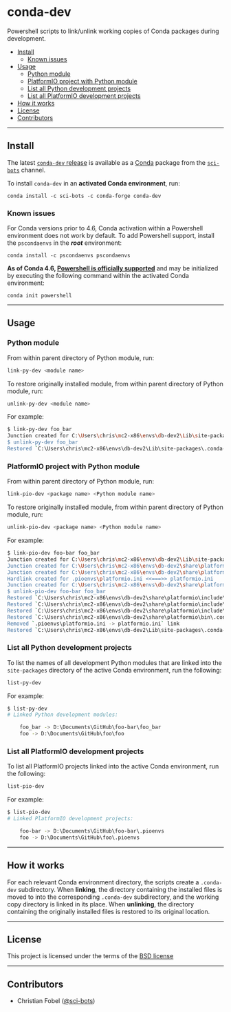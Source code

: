 # conda-dev #

Powershell scripts to link/unlink working copies of Conda packages during development.


<!-- vim-markdown-toc GFM -->

* [Install](#install)
    * [Known issues](#known-issues)
* [Usage](#usage)
    * [Python module](#python-module)
    * [PlatformIO project with Python module](#platformio-project-with-python-module)
    * [List all Python development projects](#list-all-python-development-projects)
    * [List all PlatformIO development projects](#list-all-platformio-development-projects)
* [How it works](#how-it-works)
* [License](#license)
* [Contributors](#contributors)

<!-- vim-markdown-toc -->

-------------------------------------------------------------------------------

Install
-------

The latest [`conda-dev` release][3] is available as a
[Conda][2] package from the [`sci-bots`][4] channel.

To install `conda-dev` in an **activated Conda environment**, run:

    conda install -c sci-bots -c conda-forge conda-dev

### Known issues

For Conda versions prior to 4.6, Conda activation within a Powershell
environment does not work by default.  To add Powershell support, install the
`pscondaenvs` in the **_root_** environment:

    conda install -c pscondaenvs pscondaenvs

**As of Conda 4.6, [Powershell is officially supported][conda-4.6]** and may be
initialized by executing the following command within the activated Conda
environment:

    conda init powershell

[conda-4.6]: https://www.anaconda.com/blog/developer-blog/conda-4-6-release/

-------------------------------------------------------------------------------

Usage
-----

### Python module

From within parent directory of Python module, run:

```sh
link-py-dev <module name>
```
To restore originally installed module, from within parent directory of Python
module, run:

```sh
unlink-py-dev <module name>
```

For example:

```sh
$ link-py-dev foo_bar
Junction created for C:\Users\chris\mc2-x86\envs\db-dev2\Lib\site-packages\foo_bar <<===>> foo_bar
$ unlink-py-dev foo_bar
Restored `C:\Users\chris\mc2-x86\envs\db-dev2\Lib\site-packages\.conda-dev\dropbot` -> `C:\Users\chris\mc2-x86\envs\db-dev2\Lib\site-packages\dropbot`
```

### PlatformIO project with Python module

From within parent directory of Python module, run:

```sh
link-pio-dev <package name> <Python module name>
```
To restore originally installed module, from within parent directory of Python
module, run:

```sh
unlink-pio-dev <package name> <Python module name>
```

For example:

```sh
$ link-pio-dev foo-bar foo_bar
Junction created for C:\Users\chris\mc2-x86\envs\db-dev2\Lib\site-packages\foo <<===>> foo
Junction created for C:\Users\chris\mc2-x86\envs\db-dev2\share\platformio\include\FooBar <<===>> lib\FooBar
Junction created for C:\Users\chris\mc2-x86\envs\db-dev2\share\platformio\include\Wire <<===>> lib\Wire
Hardlink created for .pioenvs\platformio.ini <<===>> platformio.ini
Junction created for C:\Users\chris\mc2-x86\envs\db-dev2\share\platformio\bin\foo <<===>> .pioenvs
$ unlink-pio-dev foo-bar foo_bar
Restored `C:\Users\chris\mc2-x86\envs\db-dev2\share\platformio\include\.conda-dev\FooBar` -> `C:\Users\chris\mc2-x86\envs\db-dev2\share\platformio\include\FooBar`
Restored `C:\Users\chris\mc2-x86\envs\db-dev2\share\platformio\include\.conda-dev\FIFO` -> `C:\Users\chris\mc2-x86\envs\db-dev2\share\platformio\include\FIFO`
Restored `C:\Users\chris\mc2-x86\envs\db-dev2\share\platformio\include\.conda-dev\Wire` -> `C:\Users\chris\mc2-x86\envs\db-dev2\share\platformio\include\Wire`
Restored `C:\Users\chris\mc2-x86\envs\db-dev2\share\platformio\bin\.conda-env\foo-bar` -> `C:\Users\chris\mc2-x86\envs\db-dev2\share\platformio\bin\foo-bar`
Removed `.pioenvs\platformio.ini -> platformio.ini` link
Restored `C:\Users\chris\mc2-x86\envs\db-dev2\Lib\site-packages\.conda-dev\foo_bar` -> `C:\Users\chris\mc2-x86\envs\db-dev2\Lib\site-packages\foo_bar`
```

### List all Python development projects

To list the names of all development Python modules that are linked into the
`site-packages` directory of the active Conda environment, run the following:

```sh
list-py-dev
```

For example:

```sh
$ list-py-dev
# Linked Python development modules:

    foo_bar -> D:\Documents\GitHub\foo-bar\foo_bar
    foo -> D:\Documents\GitHub\foo\foo
```

### List all PlatformIO development projects

To list all PlatformIO projects linked into the active Conda environment, run
the following:

```sh
list-pio-dev
```

For example:

```sh
$ list-pio-dev
# Linked PlatformIO development projects:

    foo-bar -> D:\Documents\GitHub\foo-bar\.pioenvs
    foo -> D:\Documents\GitHub\foo\.pioenvs
```

-------------------------------------------------------------------------------

How it works
------------

For each relevant Conda environment directory, the scripts create a
`.conda-dev` subdirectory.  When **linking**, the directory containing the
installed files is moved to into the corresponding `.conda-dev` subdirectory,
and the working copy directory is linked in its place.  When **unlinking**, the
directory containing the originally installed files is restored to its original
location.

-------------------------------------------------------------------------------

License
-------

This project is licensed under the terms of the [BSD license](/LICENSE.md)

-------------------------------------------------------------------------------

Contributors
------------

 - Christian Fobel ([@sci-bots](https://github.com/sci-bots))


[2]: https://conda.io/
[3]: https://github.com/sci-bots/conda-dev
[4]: https://anaconda.org/sci-bots/conda-dev

```sh
```
